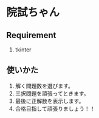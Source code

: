 # 院試ちゃん
## Requirement
1. tkinter

## 使いかた
1. 解く問題数を選びます。
2. 三択問題を頑張ってときます。
3. 最後に正解数を表示します。
4. 合格目指して頑張りましょう！！
